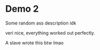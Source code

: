 # Demo 2

Some random ass description idk

veri nice, everything worked out perfectly.

A slave wrote this btw lmao